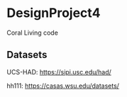 # DesignProject4
Coral Living code

## Datasets
UCS-HAD:
https://sipi.usc.edu/had/

hh111:
https://casas.wsu.edu/datasets/


